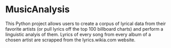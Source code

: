 # MusicAnalysis
This Python project allows users to create a corpus of lyrical data from their favorite artists (or pull lyrics off the top 100 billboard charts) and perform a linguistic analyis of them. Lyrics of every song from every album of a chosen artist are scrapped from the lyrics.wikia.com website. 
